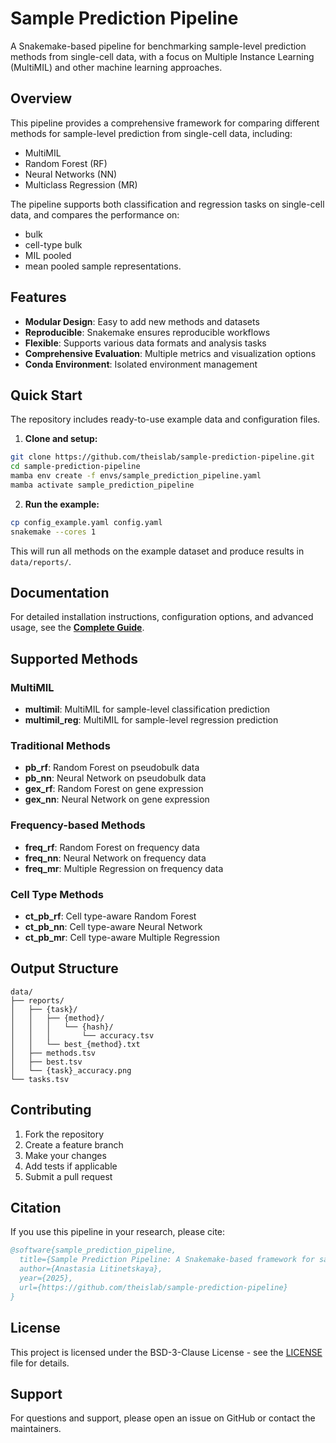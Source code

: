 # Sample Prediction Pipeline

A Snakemake-based pipeline for benchmarking sample-level prediction methods from single-cell data, with a focus on Multiple Instance Learning (MultiMIL) and other machine learning approaches.

## Overview

This pipeline provides a comprehensive framework for comparing different methods for sample-level prediction from single-cell data, including:

- MultiMIL
- Random Forest (RF)
- Neural Networks (NN)
- Multiclass Regression (MR)

The pipeline supports both classification and regression tasks on single-cell data, and compares the performance on:
- bulk
- cell-type bulk
- MIL pooled
- mean pooled
sample representations.

## Features

- **Modular Design**: Easy to add new methods and datasets
- **Reproducible**: Snakemake ensures reproducible workflows
- **Flexible**: Supports various data formats and analysis tasks
- **Comprehensive Evaluation**: Multiple metrics and visualization options
- **Conda Environment**: Isolated environment management

## Quick Start

The repository includes ready-to-use example data and configuration files.

1. **Clone and setup:**
```bash
git clone https://github.com/theislab/sample-prediction-pipeline.git
cd sample-prediction-pipeline
mamba env create -f envs/sample_prediction_pipeline.yaml
mamba activate sample_prediction_pipeline
```

2. **Run the example:**
```bash
cp config_example.yaml config.yaml
snakemake --cores 1
```

This will run all methods on the example dataset and produce results in `data/reports/`.

## Documentation

For detailed installation instructions, configuration options, and advanced usage, see the **[Complete Guide](docs/usage.md)**.

## Supported Methods

### MultiMIL
- **multimil**: MultiMIL for sample-level classification prediction
- **multimil_reg**: MultiMIL for sample-level regression prediction

### Traditional Methods
- **pb_rf**: Random Forest on pseudobulk data
- **pb_nn**: Neural Network on pseudobulk data
- **gex_rf**: Random Forest on gene expression
- **gex_nn**: Neural Network on gene expression

### Frequency-based Methods
- **freq_rf**: Random Forest on frequency data
- **freq_nn**: Neural Network on frequency data
- **freq_mr**: Multiple Regression on frequency data

### Cell Type Methods
- **ct_pb_rf**: Cell type-aware Random Forest
- **ct_pb_nn**: Cell type-aware Neural Network
- **ct_pb_mr**: Cell type-aware Multiple Regression

## Output Structure

```
data/
├── reports/
│   ├── {task}/
│   │   ├── {method}/
│   │   │   └── {hash}/
│   │   │       └── accuracy.tsv
│   │   └── best_{method}.txt
│   ├── methods.tsv
│   ├── best.tsv
│   └── {task}_accuracy.png
└── tasks.tsv
```

## Contributing

1. Fork the repository
2. Create a feature branch
3. Make your changes
4. Add tests if applicable
5. Submit a pull request

## Citation

If you use this pipeline in your research, please cite:

```bibtex
@software{sample_prediction_pipeline,
  title={Sample Prediction Pipeline: A Snakemake-based framework for sample-level prediction benchmarking},
  author={Anastasia Litinetskaya},
  year={2025},
  url={https://github.com/theislab/sample-prediction-pipeline}
}
```

## License

This project is licensed under the BSD-3-Clause License - see the [LICENSE](LICENSE) file for details.

## Support

For questions and support, please open an issue on GitHub or contact the maintainers. 